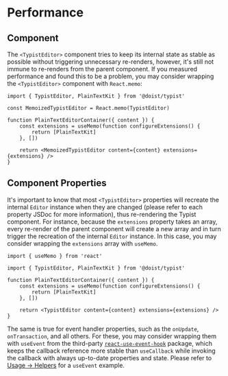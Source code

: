 # Performance

## Component

The `<TypistEditor>` component tries to keep its internal state as stable as possible without triggering unnecessary re-renders, however, it's still not immune to re-renders from the parent component. If you measured performance and found this to be a problem, you may consider wrapping the `<TypistEditor>` component with `React.memo`:

```tsx
import { TypistEditor, PlainTextKit } from '@doist/typist'

const MemoizedTypistEditor = React.memo(TypistEditor)

function PlainTextEditorContainer({ content }) {
    const extensions = useMemo(function configureExtensions() {
        return [PlainTextKit]
    }, [])

    return <MemoizedTypistEditor content={content} extensions={extensions} />
}
```

## Component Properties

It's important to know that most `<TypistEditor>` properties will recreate the internal `Editor` instance when they are changed (please refer to each property JSDoc for more information), thus re-rendering the Typist component. For instance, because the `extensions` property takes an array, every re-render of the parent component will create a new array and in turn trigger the recreation of the internal `Editor` instance. In this case, you may consider wrapping the `extensions` array with `useMemo`.

```tsx
import { useMemo } from 'react'

import { TypistEditor, PlainTextKit } from '@doist/typist'

function PlainTextEditorContainer({ content }) {
    const extensions = useMemo(function configureExtensions() {
        return [PlainTextKit]
    }, [])

    return <TypistEditor content={content} extensions={extensions} />
}
```

The same is true for event handler properties, such as the `onUpdate`, `onTransaction`, and all others. For these, you may consider wrapping them with `useEvent` from the third-party [`react-use-event-hook`](https://github.com/scottrippey/react-use-event-hook) package, which keeps the callback reference more stable than `useCallback` while invoking the callback with always up-to-date properties and state. Please refer to [Usage → Helpers](/?path=/docs/documentation-usage-helpers--page) for a `useEvent` example.

